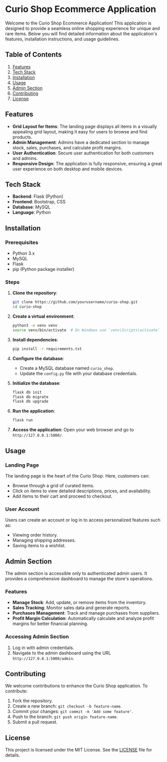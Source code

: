 # Curio Shop Ecommerce Application

Welcome to the Curio Shop Ecommerce Application! This application is designed to provide a seamless online shopping experience for unique and rare items. Below you will find detailed information about the application's features, installation instructions, and usage guidelines.

## Table of Contents

1. [Features](#features)
2. [Tech Stack](#tech-stack)
3. [Installation](#installation)
4. [Usage](#usage)
5. [Admin Section](#admin-section)
6. [Contributing](#contributing)
7. [License](#license)

## Features

- **Grid Layout for Items**: The landing page displays all items in a visually appealing grid layout, making it easy for users to browse and find products.
- **Admin Management**: Admins have a dedicated section to manage stock, sales, purchases, and calculate profit margins.
- **User Authentication**: Secure user authentication for both customers and admins.
- **Responsive Design**: The application is fully responsive, ensuring a great user experience on both desktop and mobile devices.

## Tech Stack

- **Backend**: Flask (Python)
- **Frontend**: Bootstrap, CSS
- **Database**: MySQL
- **Language**: Python

## Installation

### Prerequisites

- Python 3.x
- MySQL
- Flask
- pip (Python package installer)

### Steps

1. **Clone the repository**:
   ```bash
   git clone https://github.com/yourusername/curio-shop.git
   cd curio-shop
   ```

2. **Create a virtual environment**:
   ```bash
   python3 -m venv venv
   source venv/bin/activate  # On Windows use `venv\Scripts\activate`
   ```

3. **Install dependencies**:
   ```bash
   pip install -r requirements.txt
   ```

4. **Configure the database**:
   - Create a MySQL database named `curio_shop`.
   - Update the `config.py` file with your database credentials.

5. **Initialize the database**:
   ```bash
   flask db init
   flask db migrate
   flask db upgrade
   ```

6. **Run the application**:
   ```bash
   flask run
   ```

7. **Access the application**:
   Open your web browser and go to `http://127.0.0.1:5000/`.

## Usage

### Landing Page

The landing page is the heart of the Curio Shop. Here, customers can:

- Browse through a grid of curated items.
- Click on items to view detailed descriptions, prices, and availability.
- Add items to their cart and proceed to checkout.

### User Account

Users can create an account or log in to access personalized features such as:

- Viewing order history.
- Managing shipping addresses.
- Saving items to a wishlist.

## Admin Section

The admin section is accessible only to authenticated admin users. It provides a comprehensive dashboard to manage the store's operations.

### Features

- **Manage Stock**: Add, update, or remove items from the inventory.
- **Sales Tracking**: Monitor sales data and generate reports.
- **Purchases Management**: Track and manage purchases from suppliers.
- **Profit Margin Calculation**: Automatically calculate and analyze profit margins for better financial planning.

### Accessing Admin Section

1. Log in with admin credentials.
2. Navigate to the admin dashboard using the URL `http://127.0.0.1:5000/admin`.

## Contributing

We welcome contributions to enhance the Curio Shop application. To contribute:

1. Fork the repository.
2. Create a new branch: `git checkout -b feature-name`.
3. Commit your changes: `git commit -m 'Add some feature'`.
4. Push to the branch: `git push origin feature-name`.
5. Submit a pull request.

## License

This project is licensed under the MIT License. See the [LICENSE](LICENSE) file for details.
